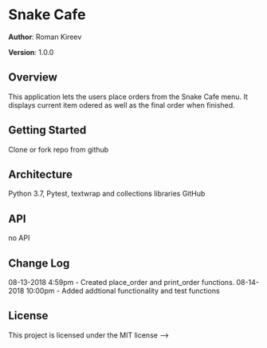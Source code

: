 # Snake Cafe

**Author**: Roman Kireev

**Version**: 1.0.0   

## Overview
This application lets the users place orders from the Snake Cafe menu. It displays current item odered as well as the final order when finished.

## Getting Started
Clone or fork repo from github

## Architecture
Python 3.7, Pytest, textwrap and collections libraries
GitHub

## API
no API

## Change Log

08-13-2018 4:59pm - Created place_order and print_order functions.
08-14-2018 10:00pm - Added addtional functionality and test functions

## License
This project is licensed under the MIT license
-->